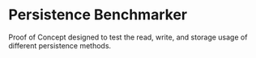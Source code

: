 # Persistence Benchmarker

Proof of Concept designed to test the read, write, and storage usage of different persistence methods.

